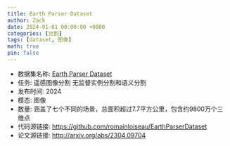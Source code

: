 ```yaml
---
title: Earth Parser Dataset
author: Zack
date: 2024-01-01 00:00:00 +0800
categories: [分割]
tags: [dataset, 图像]
math: true
pin: false
---
```

- 数据集名称: [Earth Parser Dataset](https://github.com/romainloiseau/EarthParserDataset)
- 任务: 遥感图像分割 无监督实例分割和语义分割
- 发布时间: 2024
- 模态: 图像
- 数量: 涵盖了七个不同的场景，总面积超过7.7平方公里，包含约9800万个三维点
- 代码源链接: https://github.com/romainloiseau/EarthParserDataset
- 论文源链接: http://arxiv.org/abs/2304.09704
